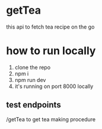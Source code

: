 # getTea


this api to fetch tea recipe on the go

# how to run locally

1. clone the repo
2. npm i
3. npm run dev
4. it's running on port 8000 locally

## test endpoints

/getTea to get tea making procedure
